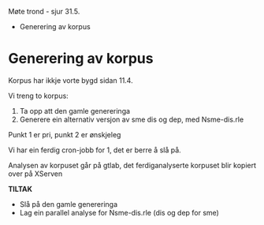Møte trond -  sjur 31.5.

* Generering av korpus

# Generering av korpus

Korpus har ikkje vorte bygd sidan 11.4.

Vi treng to korpus:

1. Ta opp att den gamle genereringa
1. Generere ein alternativ versjon av sme dis og dep, med Nsme-dis.rle

Punkt 1 er pri, punkt 2 er ønskjeleg

Vi har ein ferdig cron-jobb for 1, det er berre å slå på.

Analysen av korpuset går på gtlab, det ferdiganalyserte korpuset blir kopiert over på XServen

**TILTAK**

* Slå på den gamle genereringa
* Lag ein parallel analyse for Nsme-dis.rle (dis og dep for sme)
